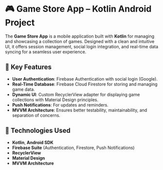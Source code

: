 # 🎮 Game Store App – Kotlin Android Project

The **Game Store App** is a mobile application built with **Kotlin** for managing and showcasing a collection of games. Designed with a clean and intuitive UI, it offers session management, social login integration, and real-time data syncing for a seamless user experience.

## 📖 Key Features
- **User Authentication**: Firebase Authentication with social login (Google).
- **Real-Time Database**: Firebase Cloud Firestore for storing and managing game data.
- **Dynamic UI**: Custom RecyclerView adapter for displaying game collections with Material Design principles.
- **Push Notifications**: For updates and reminders.
- **MVVM Architecture**: Ensures better testability, maintainability, and separation of concerns.

## 📱 Technologies Used
- **Kotlin**, **Android SDK**
- **Firebase Suite** (Authentication, Firestore, Push Notifications)
- **RecyclerView**
- **Material Design**
- **MVVM Architecture**
